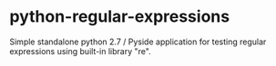 # python-regular-expressions
Simple standalone python 2.7 / Pyside application for testing regular expressions using built-in library "re".

